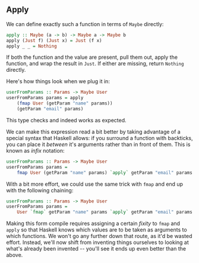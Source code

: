 ## Apply

We can define exactly such a function in terms of `Maybe` directly:

```haskell
apply :: Maybe (a -> b) -> Maybe a -> Maybe b
apply (Just f) (Just x) = Just (f x)
apply _ _ = Nothing
```

If both the function and the value are present, pull them out, apply the
function, and wrap the result in `Just`. If either are missing, return `Nothing`
directly.

Here's how things look when we plug it in:

```haskell
userFromParams :: Params -> Maybe User
userFromParams params = apply
    (fmap User (getParam "name" params))
    (getParam "email" params)
```

This type checks and indeed works as expected.

We can make this expression read a bit better by taking advantage of a special
syntax that Haskell allows: if you surround a function with backticks, you can
place it *between* it's arguments rather than in front of them. This is known as
*infix* notation:

```haskell
userFromParams :: Params -> Maybe User
userFromParams params =
    fmap User (getParam "name" params) `apply` getParam "email" params
```

With a bit more effort, we could use the same trick with `fmap` and end up with
the following chaining:

```haskell
userFromParams :: Params -> Maybe User
userFromParams params =
    User `fmap` getParam "name" params `apply` getParam "email" params
```

Making this form compile requires assigning a certain *fixity* to `fmap` and
`apply` so that Haskell knows which values are to be taken as arguments to which
functions. We won't go any further down that route, as it'd be wasted effort.
Instead, we'll now shift from inventing things ourselves to looking at what's
already been invented -- you'll see it ends up even better than the above.
